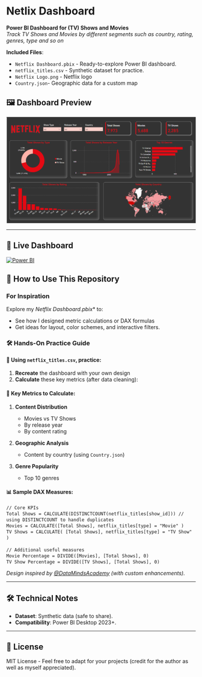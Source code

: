 # Netlix Dashboard
**Power BI Dashboard for (TV) Shows and Movies**  
*Track TV Shows and Movies by different segments such as country, rating, genres, type and so on*  
 
**Included Files**:  
- `Netflix Dashboard.pbix` - Ready-to-explore Power BI dashboard.  
- `netflix_titles.csv` - Synthetic dataset for practice.
- `Netflix Logo.png` - Netflix logo
- `Country.json`- Geographic data for a custom map
  
## 🖼️ **Dashboard Preview**  
![Dashboard Background](https://github.com/AnnieTheAnalyst/netflix-dashboard/blob/main/netflix%20dashboard%20snapshot.png?raw=true)

---

## 🌟 Live Dashboard  
[![Power BI](https://img.shields.io/badge/View_Interactive_Dashboard-FFB900?logo=powerbi&logoColor=white)](https://app.powerbi.com/view?r=eyJrIjoiOGYwZDUzZTUtM2QxZC00Yzg3LTliZGMtMzViM2I1NDFmYTA2IiwidCI6IjYyNTNiZjI4LTkyZjQtNGE4My05NGFiLWRmOTg1NTc3YWIxNCIsImMiOjl9)  

## 📂 How to Use This Repository  

### For Inspiration  
Explore my *Netflix Dashboard.pbix** to:  
- See how I designed metric calculations or DAX formulas 
- Get ideas for layout, color schemes, and interactive filters.  

### 🛠️ Hands-On Practice Guide

#### 📂 Using `netflix_titles.csv`, practice:
1. **Recreate** the dashboard with your own design
2. **Calculate** these key metrics (after data cleaning):

#### 🔢 Key Metrics to Calculate:
1. **Content Distribution**  
   - Movies vs TV Shows  
   - By release year  
   - By content rating  

2. **Geographic Analysis**  
   - Content by country (using `Country.json`)  

3. **Genre Popularity**  
   - Top 10 genres  


#### 📊 Sample DAX Measures:
```dax
// Core KPIs
Total Shows = CALCULATE(DISTINCTCOUNT(netflix_titles[show_id])) // using DISTINCTCOUNT to handle duplicates
Movies = CALCULATE([Total Shows], netflix_titles[type] = "Movie" )
TV Shows = CALCULATE( [Total Shows], netflix_titles[type] = "TV Show" )

// Additional useful measures
Movie Percentage = DIVIDE([Movies], [Total Shows], 0)
TV Show Percentage = DIVIDE([TV Shows], [Total Shows], 0)

```

*Design inspired by [@DataMindsAcademy](https://www.youtube.com/watch?v=Dq2cXSOJRPw&t=624s) (with custom enhancements).*  

---

## 🛠️ Technical Notes  
- **Dataset**: Synthetic data (safe to share).  
- **Compatibility**: Power BI Desktop 2023+.  

---

## 📜 License  
MIT License - Feel free to adapt for your projects (credit for the author as well as myself appreciated).  
